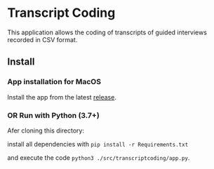 # Transcript Coding
This application allows the coding of transcripts of guided interviews recorded in CSV format.

## Install
### App installation for MacOS
Install the app from the latest [release](https://github.com/paredesvictor/transcriptcoding/releases).

### OR Run with Python (3.7+)
Afer cloning this directory:

install all dependencies with ```pip install -r Requirements.txt```

and execute the code ```python3 ./src/transcriptcoding/app.py```.
